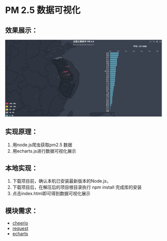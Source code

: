 # PM 2.5 数据可视化
## 效果展示：
![](./example/echarts.gif)

## 实现原理：
1. 用node.js爬虫获取pm2.5 数据
2. 用echarts.js进行数据可视化展示

## 本地实现：
1. 下载项目前，确认本机已安装最新版本的Node.js，
2. 下载项目后，在解压后的项目根目录执行 npm install 完成库的安装
3. 点击index.html即可得到数据可视化展示

## 模块需求：
+ <a href="https://github.com/cheeriojs/cheerio">cheerio</a>
+ <a href="https://github.com/request/request">request</a>
+ <a href="https://github.com/ecomfe/echarts">echarts</a>
